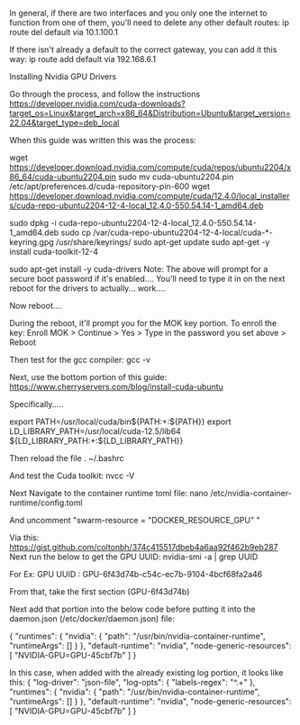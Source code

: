 In general, if there are two interfaces and you only one the internet to function from one of them, you'll need to delete any other default routes:
ip route del default via 10.1.100.1

If there isn't already a default to the correct gateway, you can add it this way:
ip route add default via 192.168.6.1



Installing Nvidia GPU Drivers

Go through the process, and follow the instructions
https://developer.nvidia.com/cuda-downloads?target_os=Linux&target_arch=x86_64&Distribution=Ubuntu&target_version=22.04&target_type=deb_local



When this guide was written this was the process:

wget https://developer.download.nvidia.com/compute/cuda/repos/ubuntu2204/x86_64/cuda-ubuntu2204.pin
sudo mv cuda-ubuntu2204.pin /etc/apt/preferences.d/cuda-repository-pin-600
wget https://developer.download.nvidia.com/compute/cuda/12.4.0/local_installers/cuda-repo-ubuntu2204-12-4-local_12.4.0-550.54.14-1_amd64.deb

sudo dpkg -i cuda-repo-ubuntu2204-12-4-local_12.4.0-550.54.14-1_amd64.deb
sudo cp /var/cuda-repo-ubuntu2204-12-4-local/cuda-*-keyring.gpg /usr/share/keyrings/
sudo apt-get update
sudo apt-get -y install cuda-toolkit-12-4

sudo apt-get install -y cuda-drivers
Note: The above will prompt for a secure boot password if it's enabled.... You'll need to type it in on the next reboot for the drivers to actually... work....

Now reboot....

During the reboot, it'll prompt you for the MOK key portion. To enroll the key:
Enroll MOK > Continue > Yes > Type in the password you set above > Reboot

Then test for the gcc compiler:
gcc -v

Next, use the bottom portion of this guide:
https://www.cherryservers.com/blog/install-cuda-ubuntu

Specifically.....

export PATH=/usr/local/cuda/bin${PATH:+:${PATH}}
export LD_LIBRARY_PATH=/usr/local/cuda-12.5/lib64\
                         ${LD_LIBRARY_PATH:+:${LD_LIBRARY_PATH}}

Then reload the file
. ~/.bashrc

And test the Cuda toolkit:
nvcc -V

Next Navigate to the container runtime toml file:
nano /etc/nvidia-container-runtime/config.toml

And uncomment "swarm-resource = "DOCKER_RESOURCE_GPU" "

Via this: https://gist.github.com/coltonbh/374c415517dbeb4a6aa92f462b9eb287
Next run the below to get the GPU UUID:
nvidia-smi -a | grep UUID

For Ex:
GPU UUID                              : GPU-6f43d74b-c54c-ec7b-9104-4bcf68fa2a46

From that, take the first section (GPU-6f43d74b)

Next add that portion into the below code before putting it into the daemon.json (/etc/docker/daemon.json) file:

{
  "runtimes": {
    "nvidia": {
      "path": "/usr/bin/nvidia-container-runtime",
      "runtimeArgs": []
    }
  },
  "default-runtime": "nvidia",
  "node-generic-resources": [
    "NVIDIA-GPU=GPU-45cbf7b"
    ]
}

In this case, when added with the already existing log portion, it looks like this:
{
    "log-driver": "json-file",
    "log-opts": {
        "labels-regex": "^.+"
    },
    "runtimes": {
        "nvidia": {
            "path": "/usr/bin/nvidia-container-runtime",
            "runtimeArgs": []
        }
    },
    "default-runtime": "nvidia",
    "node-generic-resources": [
        "NVIDIA-GPU=GPU-45cbf7b"
    ]
}